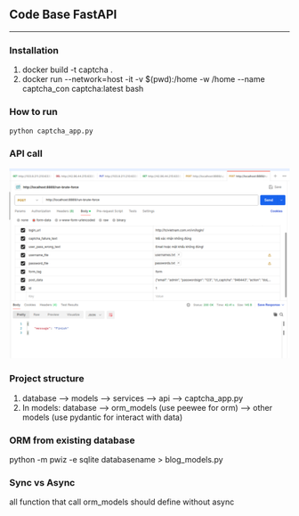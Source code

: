 ## Code Base FastAPI
---
### Installation
1. docker build -t captcha .
2. docker run --network=host -it -v $(pwd):/home -w /home --name captcha_con captcha:latest bash

### How to run
```
python captcha_app.py
```

### API call
![img](./images/post_request.png)

### Project structure
1. database --> models --> services --> api --> captcha_app.py
2. In models: database --> orm_models (use peewee for orm) --> other models (use pydantic for interact with data)

### ORM from existing database
python -m pwiz -e sqlite databasename > blog_models.py

### Sync vs Async
all function that call orm_models should define without async